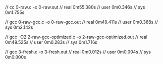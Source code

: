 // cc 0-raw.c -o 0-raw.out
// real    0m55.380s
// user    0m0.346s
// sys     0m1.755s

// gcc 0-raw-gcc.c -o 0-raw-gcc.out
// real    0m49.411s
// user    0m0.368s
// sys     0m2.142s

// gcc -O2 2-raw-gcc-optimized.c -o 2-raw-gcc-optimized.out
// real    0m49.525s
// user    0m0.283s
// sys     0m1.716s

// gcc 3-fresh.c -o 3-fresh.out
// real    0m0.012s
// user    0m0.004s
// sys     0m0.000s